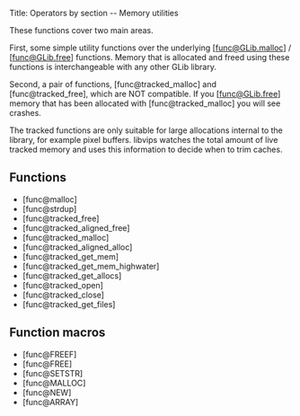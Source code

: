 Title: Operators by section -- Memory utilities

<!-- libvips/iofuncs/memory.c -->

These functions cover two main areas.

First, some simple utility functions over the underlying [func@GLib.malloc] /
[func@GLib.free] functions. Memory that is allocated and freed using these
functions is interchangeable with any other GLib library.

Second, a pair of functions, [func@tracked_malloc] and [func@tracked_free],
which are NOT compatible. If you [func@GLib.free] memory that has been
allocated with [func@tracked_malloc] you will see crashes.

The tracked functions are only suitable for large allocations internal to the
library, for example pixel buffers. libvips watches the total amount of live
tracked memory and uses this information to decide when to trim caches.

## Functions

* [func@malloc]
* [func@strdup]
* [func@tracked_free]
* [func@tracked_aligned_free]
* [func@tracked_malloc]
* [func@tracked_aligned_alloc]
* [func@tracked_get_mem]
* [func@tracked_get_mem_highwater]
* [func@tracked_get_allocs]
* [func@tracked_open]
* [func@tracked_close]
* [func@tracked_get_files]

## Function macros

* [func@FREEF]
* [func@FREE]
* [func@SETSTR]
* [func@MALLOC]
* [func@NEW]
* [func@ARRAY]
